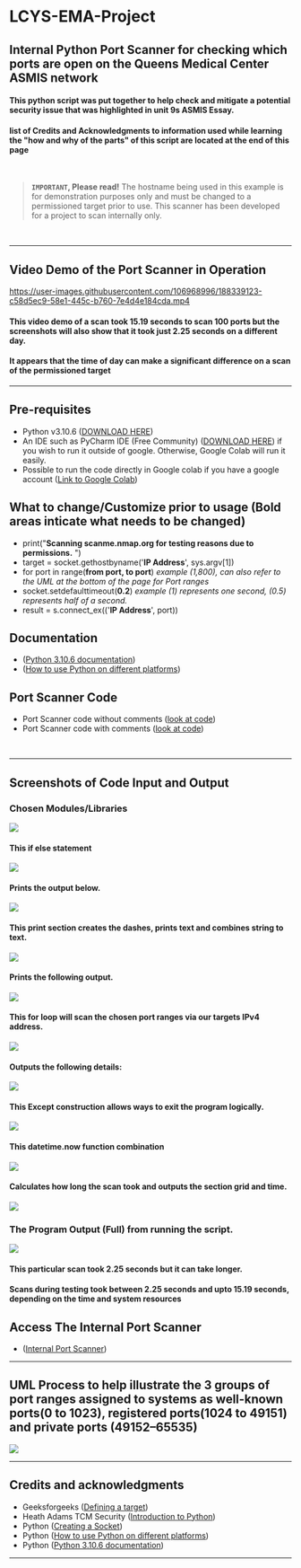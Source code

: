 # LCYS-EMA-Project
## Internal Python Port Scanner for checking which ports are open on the Queens Medical Center ASMIS network
#### This python script was put together to help check and mitigate a potential security issue that was highlighted in unit 9s ASMIS Essay.
#### list of Credits and Acknowledgments to information used while learning the "how and why of the parts" of this script are located at the end of this page  

<br/>

> **`IMPORTANT`, Please read!** The hostname being used in this example is for demonstration purposes only and must be changed to a permissioned target prior to use. This scanner has been developed for a project to scan internally only. 

<br/>

----

## Video Demo of the Port Scanner in Operation

https://user-images.githubusercontent.com/106968996/188339123-c58d5ec9-58e1-445c-b760-7e4d4e184cda.mp4

#### This video demo of a scan took 15.19 seconds to scan 100 ports but the screenshots will also show that it took just 2.25 seconds on a different day.
#### It appears that the time of day can make a significant difference on a scan of the permissioned target

----

## Pre-requisites
* Python v3.10.6 ([DOWNLOAD HERE](https://www.python.org/downloads/))
* An IDE such as PyCharm IDE (Free Community) ([DOWNLOAD HERE](https://www.jetbrains.com/pycharm/)) if you wish to run it outside of google. Otherwise, Google Colab will run it easily.
* Possible to run the code directly in Google colab if you have a google account ([Link to Google Colab](https://colab.research.google.com/notebook))

## What to change/Customize prior to usage (Bold areas inticate what needs to be changed)
* print("**Scanning scanme.nmap.org for testing reasons due to permissions.** ")
* target = socket.gethostbyname('**IP Address**', sys.argv[1]) 
* for port in range(**from port, to port**) *example (1,800), can also refer to the UML at the bottom of the page for Port ranges*
* socket.setdefaulttimeout(**0.2**) *example (1) represents one second, (0.5) represents half of a second.*
* result = s.connect_ex(('**IP Address**', port))

## Documentation

* ([Python 3.10.6 documentation](https://www.python.org/doc/))
* ([How to use Python on different platforms](https://docs.python.org/3/using/index.html))

## Port Scanner Code
* Port Scanner code without comments ([look at code](https://github.com/Jhines2022/LCYS-EMA-Project/blob/main/EMA_port_scanner.py))
* Port Scanner code with comments ([look at code](https://github.com/Jhines2022/LCYS-EMA-Project/blob/main/EMA_Port_Scanner(%2B-Comments).ipynb))

<br/>

----

## Screenshots of Code Input and Output


### Chosen Modules/Libraries

![](https://github.com/Jhines2022/LCYS-EMA-Project/blob/main/Folder%20of%20Scanner%20images/importSection.png)

#### This if else statement

![](https://github.com/Jhines2022/LCYS-EMA-Project/blob/main/Folder%20of%20Scanner%20images/ifLen.png)

#### Prints the output below.

![](https://github.com/Jhines2022/LCYS-EMA-Project/blob/main/Folder%20of%20Scanner%20images/invalidSyntaxOutput.png)

#### This print section creates the dashes, prints text and combines string to text.

![](https://github.com/Jhines2022/LCYS-EMA-Project/blob/main/Folder%20of%20Scanner%20images/printSection.png)

#### Prints the following output.

![](https://github.com/Jhines2022/LCYS-EMA-Project/blob/main/Folder%20of%20Scanner%20images/scanningTimeStartedOutput.png)

#### This for loop will scan the chosen port ranges via our targets IPv4 address.

![](https://github.com/Jhines2022/LCYS-EMA-Project/blob/main/Folder%20of%20Scanner%20images/tryForPort.png)

#### Outputs the following details:

![](https://github.com/Jhines2022/LCYS-EMA-Project/blob/main/Folder%20of%20Scanner%20images/portOpenReturnOutput.png)

#### This Except construction allows ways to exit the program logically.

![](https://github.com/Jhines2022/LCYS-EMA-Project/blob/main/Folder%20of%20Scanner%20images/except.png)

#### This datetime.now function combination

![](https://github.com/Jhines2022/LCYS-EMA-Project/blob/main/Folder%20of%20Scanner%20images/bettert1t2print.png)

#### Calculates how long the scan took and outputs the section grid and time.

![](https://github.com/Jhines2022/LCYS-EMA-Project/blob/main/Folder%20of%20Scanner%20images/TimeToCompleteOutput.png)

### The Program Output (Full) from running the script.

![](https://github.com/Jhines2022/LCYS-EMA-Project/blob/main/Folder%20of%20Scanner%20images/OUTPUTfull.png)

#### This particular scan took 2.25 seconds but it can take longer.
#### Scans during testing took between 2.25 seconds and upto 15.19 seconds, depending on the time and system resources 

## Access The Internal Port Scanner
*  ([Internal Port Scanner](https://github.com/Jhines2022/LCYS-EMA-Project/blob/main/EMA_port_scanner.py))

----

## UML Process to help illustrate the 3 groups of port ranges assigned to systems as well-known ports(0 to 1023), registered ports(1024 to 49151) and private ports (49152–65535) 

![](https://github.com/Jhines2022/LCYS-EMA-Project/blob/main/Folder%20of%20Scanner%20images/UMLforScanner.png)

----

## Credits and acknowledgments
*  Geeksforgeeks ([Defining a target](https://www.geeksforgeeks.org/port-scanner-using-python/?ref=gcse))
*  Heath Adams TCM Security ([Introduction to Python](https://academy.tcm-sec.com/))
*  Python ([Creating a Socket](https://docs.python.org/3/howto/sockets.html))
*  Python ([How to use Python on different platforms](https://docs.python.org/3/using/index.html))
*  Python ([Python 3.10.6 documentation](https://www.python.org/doc/))

----



